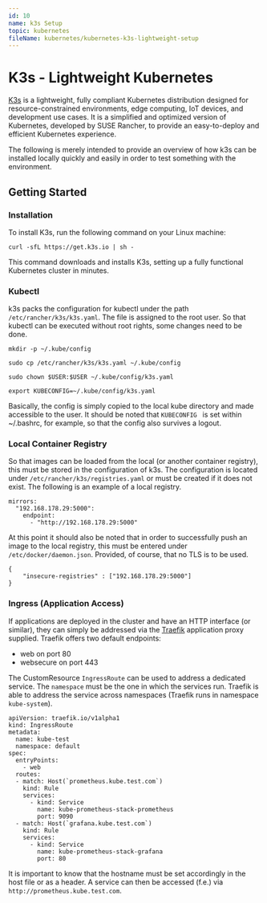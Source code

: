 ```yaml
---
id: 10
name: k3s Setup
topic: kubernetes
fileName: kubernetes/kubernetes-k3s-lightweight-setup
---
```


# K3s - Lightweight Kubernetes

[K3s](https://k3s.io/) is a lightweight, fully compliant Kubernetes distribution designed for resource-constrained
environments, edge computing, IoT devices, and development use cases. It is a simplified and optimized version of
Kubernetes, developed by SUSE Rancher, to provide an easy-to-deploy and efficient Kubernetes experience.

The following is merely intended to provide an overview of how k3s can be installed locally quickly and easily in order
to test something with the environment.

## Getting Started

### Installation

To install K3s, run the following command on your Linux machine:

```
curl -sfL https://get.k3s.io | sh -
```

This command downloads and installs K3s, setting up a fully functional Kubernetes cluster in minutes.

### Kubectl

k3s packs the configuration for kubectl under the path `/etc/rancher/k3s/k3s.yaml`. The file is assigned to the root
user. So that kubectl can be executed without root rights, some changes need to be done.

```
mkdir -p ~/.kube/config

sudo cp /etc/rancher/k3s/k3s.yaml ~/.kube/config

sudo chown $USER:$USER ~/.kube/config/k3s.yaml

export KUBECONFIG=~/.kube/config/k3s.yaml
```

Basically, the config is simply copied to the local kube directory and made accessible to the user. It should be noted
that `KUBECONFIG ` is set within ~/.bashrc, for example, so that the config also survives a logout.

### Local Container Registry

So that images can be loaded from the local (or another container registry), this must be stored in the configuration of
k3s. The configuration is located under `/etc/rancher/k3s/registries.yaml` or must be created if it does not exist. The
following is an example of a local registry.

```
mirrors:
  "192.168.178.29:5000":
    endpoint:
      - "http://192.168.178.29:5000"
```

At this point it should also be noted that in order to successfully push an image to the local registry, this must be
entered under `/etc/docker/daemon.json`. Provided, of course, that no TLS is to be used.

```
{
    "insecure-registries" : ["192.168.178.29:5000"]
}
```

### Ingress (Application Access)

If applications are deployed in the cluster and have an HTTP interface (or similar), they can simply be addressed via
the [Traefik](https://doc.traefik.io/traefik/) application proxy supplied. Traefik offers two default endpoints:

- web on port 80
- websecure on port 443

The CustomResource `IngressRoute` can be used to address a dedicated service. The `namespace` must be the one in
which the services run. Traefik is able to address the service across namespaces (Traefik runs in namespace `kube-system`).

```
apiVersion: traefik.io/v1alpha1
kind: IngressRoute
metadata:
  name: kube-test
  namespace: default
spec:
  entryPoints:
    - web
  routes:
  - match: Host(`prometheus.kube.test.com`)
    kind: Rule
    services:
      - kind: Service
        name: kube-prometheus-stack-prometheus
        port: 9090
  - match: Host(`grafana.kube.test.com`)
    kind: Rule
    services:
      - kind: Service
        name: kube-prometheus-stack-grafana
        port: 80
```

It is important to know that the hostname must be set accordingly in the host file or as a header. A service can
then be accessed (f.e.) via `http://prometheus.kube.test.com`.
